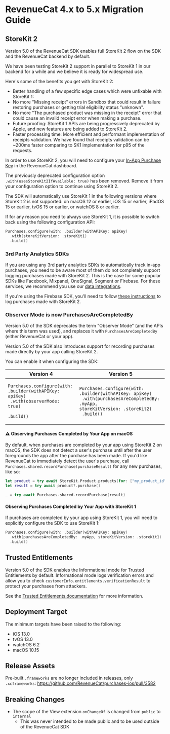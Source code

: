 # RevenueCat 4.x to 5.x Migration Guide

## StoreKit 2

Version 5.0 of the RevenueCat SDK enables full StoreKit 2 flow on the SDK and the RevenueCat backend by default.

We have been testing StoreKit 2 support in parallel to StoreKit 1 in our backend for a while and we believe it is ready for widespread use.

Here's some of the benefits you get with StoreKit 2:

- Better handling of a few specific edge cases which were unfixable with StoreKit 1:
- No more "Missing receipt" errors in Sandbox that could result in failure restoring purchases or getting trial eligibility status "unknown".
- No more "The purchased product was missing in the receipt" error that could cause an invalid receipt error when making a purchase.
- Future proofing: StoreKit 1 APIs are being progressively deprecated by Apple, and new features are being added to StoreKit 2.
- Faster processing time: More efficient and performant implementation of receipts validation. We have found that receipts validation can be ~200ms faster comparing to SK1 implementation for p95 of the requests.

In order to use StoreKit 2, you will need to configure your [In-App Purchase Key](https://www.revenuecat.com/docs/in-app-purchase-key-configuration) in the RevenueCat dashboard.

The previously deprecated configuration option `.with(usesStoreKit2IfAvailable: true)` has been removed. Remove it from your configuration option to continue using StoreKit 2.

The SDK will automatically use StoreKit 1 in the following versions where StoreKit 2 is not supported: on macOS 12 or earlier, iOS 15 or earlier, iPadOS 15 or earlier, tvOS 15 or earlier, or watchOS 8 or earlier.

If for any reason you need to always use StoreKit 1, it is possible to switch back using the following configuration API:

```swift
Purchases.configure(with: .builder(withAPIKey: apiKey)
  .with(storeKitVersion: .storeKit1)
  .build()
```

### 3rd Party Analytics SDKs

If you are using any 3rd party analytics SDKs to automatically track in-app purchases, you need to be aware most of them do not completely support logging purchases made with StoreKit 2. This is the case for some popular SDKs like Facebook, Mixpanel, OneSignal, Segment or Firebase. For these services, we recommend you use our [data integrations](https://www.revenuecat.com/integrations/).

If you're using the Firebase SDK, you'll need to follow [these instructions](https://firebase.google.com/docs/analytics/measure-in-app-purchases#swift) to log purchases made with StoreKit 2.

### Observer Mode is now PurchasesAreCompletedBy

Version 5.0 of the SDK  deprecates the term "Observer Mode" (and the APIs where this term was used), and replaces it
with `PurchasesAreCompletedBy` (either RevenueCat or your app).

Version 5.0 of the SDK also introduces support for recording purchases made directly by your app calling StoreKit 2. 

You can enable it when configuring the SDK:

| Version 4 | Version 5 |
|------------|------------|
| <pre lang="swift"><code>Purchases.configure(with: .builder(withAPIKey: apiKey)<br>  .with(observerMode: true)<br>  .build()</code></pre> | <pre lang="swift"><code>Purchases.configure(with: .builder(withAPIKey: apiKey)<br>  .with(purchasesAreCompletedBy: .myApp, storeKitVersion: .storeKit2)<br>  .build()</code></pre> |




#### ⚠️ Observing Purchases Completed by Your App on macOS

By default, when purchases are completed by your app using StoreKit 2 on macOS, the SDK does not detect a user's purchase until after the user foregrounds the app after the purchase has been made. If you'd like RevenueCat to immediately detect the user's purchase, call `Purchases.shared.recordPurchase(purchaseResult)` for any new purchases, like so:

```swift
let product = try await StoreKit.Product.products(for: ["my_product_id"]).first
let result = try await product?.purchase()

_ = try await Purchases.shared.recordPurchase(result)
```

#### Observing Purchases Completed by Your App with StoreKit 1

If purchases are completed by your app using StoreKit 1, you will need to explicitly configure the SDK to use StoreKit 1:

```swift
Purchases.configure(with: .builder(withAPIKey: apiKey)
  .with(purchasesAreCompletedBy: .myApp, storeKitVersion: .storeKit1)
  .build()
```

## Trusted Entitlements

Version 5.0 of the SDK enables the Informational mode for Trusted Entitlements by default.
Informational mode logs verification errors and allow you to check `customerInfo.entitlements.verificationResult` to protect your purchases from attackers.

See the [Trusted Entitlements documentation](https://www.revenuecat.com/docs/trusted-entitlements) for more information.

## Deployment Target

The minimum targets have been raised to the following:

- iOS 13.0
- tvOS 13.0
- watchOS 6.2
- macOS 10.15

## Release Assets

Pre-built `.frameworks` are no longer included in releases, only `.xcframeworks`: https://github.com/RevenueCat/purchases-ios/pull/3582

## Breaking Changes

- The scope of the View extension `onChangeOf` is changed from `public` to `internal`
  - This was never intended to be made public and to be used outside of the RevenueCat SDK
